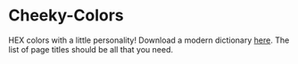 # Cheeky-Colors
HEX colors with a little personality!
Download a modern dictionary [here](https://dumps.wikimedia.org/enwiktionary/20170620/). The list of page titles should be all that you need.
